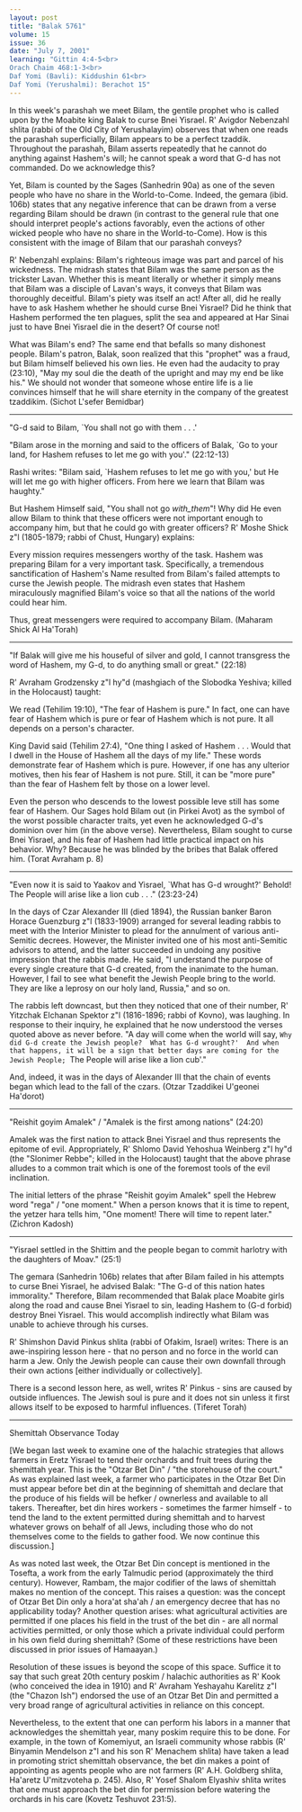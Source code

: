 ```yaml
---
layout: post
title: "Balak 5761"
volume: 15
issue: 36
date: "July 7, 2001"
learning: "Gittin 4:4-5<br>
Orach Chaim 468:1-3<br>
Daf Yomi (Bavli): Kiddushin 61<br>
Daf Yomi (Yerushalmi): Berachot 15"
---
```


In this week's parashah we meet Bilam, the gentile prophet who
is called upon by the Moabite king Balak to curse Bnei Yisrael.
R' Avigdor Nebenzahl shlita (rabbi of the Old City of
Yerushalayim) observes that when one reads the parashah
superficially, Bilam appears to be a perfect tzaddik.  Throughout
the parashah, Bilam asserts repeatedly that he cannot do anything
against Hashem's will; he cannot speak a word that G-d has not
commanded.  Do we acknowledge this?

Yet, Bilam is counted by the Sages (Sanhedrin 90a) as one of
the seven people who have no share in the World-to-Come.  Indeed,
the gemara (ibid. 106b) states that any negative inference that
can be drawn from a verse regarding Bilam  should be drawn (in
contrast to the general rule that one should interpret people's
actions favorably, even the actions of other wicked people who
have no share in the World-to-Come).  How is this consistent with
the image of Bilam that our parashah conveys?

R' Nebenzahl explains: Bilam's righteous image was part and
parcel of his wickedness.  The midrash states that Bilam was the
same person as the trickster Lavan.  Whether this is meant
literally or whether it simply means that Bilam was a disciple of
Lavan's ways, it conveys that Bilam was thoroughly deceitful.
Bilam's piety was itself an act!  After all, did he really have
to ask Hashem whether he should curse Bnei Yisrael?  Did he think
that Hashem performed the ten plagues, split the sea and appeared
at Har Sinai just to have Bnei Yisrael die in the desert?  Of
course not!

What was Bilam's end?  The same end that befalls so many
dishonest people.  Bilam's patron, Balak, soon realized that this
"prophet" was a fraud, but Bilam himself believed his own lies.
He even had the audacity to pray (23:10), "May my soul die the
death of the upright and may my end be like his."  We should not
wonder that someone whose entire life is a lie convinces himself
that he will share eternity in the company of the greatest
tzaddikim.  (Sichot L'sefer Bemidbar)

********

"G-d said to Bilam, `You shall not go with them . . .'

"Bilam arose in the morning and said to the officers of
Balak, `Go to your land, for Hashem refuses to let me go
with you'."  (22:12-13)

Rashi writes: "Bilam said, `Hashem refuses to let me go with
you,' but He will let me go with higher officers.  From here we
learn that Bilam was haughty."

But Hashem Himself said, "You shall not go _with_them_"!  Why
did He even allow Bilam to think that these officers were not
important enough to accompany him, but that he could go with
greater officers?  R' Moshe Shick z"l (1805-1879; rabbi of Chust,
Hungary) explains:

Every mission requires messengers worthy of the task.  Hashem
was preparing Bilam for a very important task.  Specifically, a
tremendous sanctification of Hashem's Name resulted from Bilam's
failed attempts to curse the Jewish people.  The midrash even
states that Hashem miraculously magnified Bilam's voice so that
all the nations of the world could hear him.

Thus, great messengers were required to accompany Bilam.
(Maharam Shick Al Ha'Torah)

********

"If Balak will give me his houseful of silver and gold, I
cannot transgress the word of Hashem, my G-d, to do anything
small or great."  (22:18)

R' Avraham Grodzensky z"l hy"d (mashgiach of the Slobodka
Yeshiva; killed in the Holocaust) taught:

We read (Tehilim 19:10), "The fear of Hashem is pure."  In
fact, one can have fear of Hashem which is pure or fear of Hashem
which is not pure.  It all depends on a person's character.

King David said (Tehilim 27:4), "One thing I asked of Hashem .
. . Would that I dwell in the House of Hashem all the days of my
life."  These words demonstrate fear of Hashem which is pure.
However, if one has any ulterior motives, then his fear of Hashem
is not pure.  Still, it can be "more pure" than the fear of
Hashem felt by those on a lower level.

Even the person who descends to the lowest possible leve still
has some fear of Hashem.  Our Sages hold Bilam out (in Pirkei
Avot) as the symbol of the worst possible character traits, yet
even he acknowledged G-d's dominion over him (in the above
verse).  Nevertheless, Bilam sought to curse Bnei Yisrael, and
his fear of Hashem had little practical impact on his behavior.
Why?  Because he was blinded by the bribes that Balak offered
him.
(Torat Avraham p. 8)

********

"Even now it is said to Yaakov and Yisrael, `What has G-d
wrought?' Behold!  The People will arise like a lion cub . .
."  (23:23-24)

In the days of Czar Alexander III (died 1894), the Russian
banker Baron Horace Guenzburg z"l (1833-1909) arranged for
several leading rabbis to meet with the Interior Minister to
plead for the annulment of various anti-Semitic decrees.
However, the Minister invited one of his most anti-Semitic
advisors to attend, and the latter succeeded in undoing any
positive impression that the rabbis made.  He said, "I understand
the purpose of every single creature that G-d created, from the
inanimate to the human.  However, I fail to see what benefit the
Jewish People bring to the world.  They are like a leprosy on our
holy land, Russia," and so on.

The rabbis left downcast, but then they noticed that one of
their number, R' Yitzchak Elchanan Spektor z"l (1816-1896; rabbi
of Kovno), was laughing.  In response to their inquiry, he
explained that he now understood the verses quoted above as never
before.  "A day will come when the world will say, `Why did G-d
create the Jewish people?  What has G-d wrought?'  And when that
happens, it will be a sign that better days are coming for the
Jewish People; `The People will arise like a lion cub'."

And, indeed, it was in the days of Alexander III that the chain
of events began which lead to the fall of the czars.
(Otzar Tzaddikei U'geonei Ha'dorot)

********

"Reishit goyim Amalek" / "Amalek is the first among nations"
(24:20)

Amalek was the first nation to attack Bnei Yisrael and thus
represents the epitome of evil.  Appropriately, R' Shlomo David
Yehoshua Weinberg z"l hy"d (the "Slonimer Rebbe"; killed in the
Holocaust) taught that the above phrase alludes to a common trait
which is one of the foremost tools of the evil inclination.

The initial letters of the phrase "Reishit goyim Amalek" spell
the Hebrew word "rega" / "one moment."  When a person knows that
it is time to repent, the yetzer hara tells him, "One moment!
There will time to repent later."
(Zichron Kadosh)

********

"Yisrael settled in the Shittim and the people began to
commit harlotry with the daughters of Moav."  (25:1)

The gemara (Sanhedrin 106b) relates that after Bilam failed in
his attempts to curse Bnei Yisrael, he advised Balak: "The G-d of
this nation hates immorality." Therefore, Bilam recommended that
Balak place Moabite girls along the road and cause Bnei Yisrael
to sin, leading Hashem to (G-d forbid) destroy Bnei Yisrael.
This would accomplish indirectly what Bilam was unable to achieve
through his curses.

R' Shimshon David Pinkus shlita (rabbi of Ofakim, Israel)
writes: There is an awe-inspiring lesson here - that no person
and no force in the world can harm a Jew.  Only the Jewish people
can cause their own downfall through their own actions [either
individually or collectively].

There is a second lesson here, as well, writes R' Pinkus - sins
are caused by outside influences.  The Jewish soul is pure and it
does not sin unless it first allows itself to be exposed to
harmful influences.
(Tiferet Torah)

********

Shemittah Observance Today

[We began last week to examine one of the halachic
strategies that allows farmers in Eretz Yisrael to tend
their orchards and fruit trees during the shemittah  year.
This is the "Otzar Bet Din" / "the storehouse of the court."
As was explained last week, a farmer who participates in the
Otzar Bet Din must appear before bet din at the beginning of
shemittah and declare that the produce of his fields will be
hefker / ownerless and available to all takers.  Thereafter,
bet din hires workers - sometimes the farmer himself - to
tend the land to the extent permitted during shemittah and
to harvest whatever grows on behalf of all Jews, including
those who do not themselves come to the fields to gather
food.  We now continue this discussion.]

As was noted last week, the Otzar Bet Din concept is mentioned
in the Tosefta, a work from the early Talmudic period
(approximately the third century).  However, Rambam, the major
codifier of the laws of shemittah makes no mention of the
concept.  This raises a question: was the concept of Otzar Bet
Din only a hora'at sha'ah / an emergency decree that has no
applicability today?  Another question arises: what agricultural
activities are permitted if one places his field in the trust of
the bet din - are all normal activities permitted, or only those
which a private individual could perform in his own field during
shemittah?  (Some of these restrictions have been discussed in
prior issues of Hamaayan.)

Resolution of these issues is beyond the scope of this space.
Suffice it to say that such great 20th century poskim / halachic
authorities as R' Kook (who conceived the idea in 1910) and R'
Avraham Yeshayahu Karelitz z"l (the "Chazon Ish") endorsed the
use of an Otzar Bet Din and permitted a very broad range of
agricultural activities in reliance on this concept.

Nevertheless, to the extent that one can perform his labors in
a manner that acknowledges the shemittah year, many poskim
require this to be done.  For example, in the town of Komemiyut,
an Israeli community whose rabbis (R' Binyamin Mendelson z"l and
his son R' Menachem shlita) have taken a lead in promoting strict
shemittah observance, the bet din makes a point of appointing as
agents people who are not farmers  (R' A.H. Goldberg shlita,
Ha'aretz U'mitzvoteha p. 245).  Also, R' Yosef Shalom Elyashiv
shlita writes that one must approach the bet din for permission
before watering the orchards in his care (Kovetz Teshuvot 231:5).

